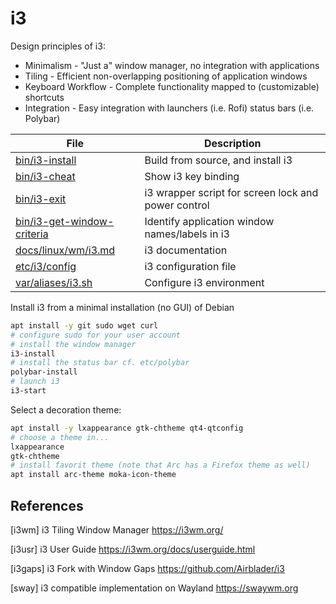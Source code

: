 # i3

Design principles of i3:

* Minimalism - "Just a" window manager, no integration with applications
* Tiling - Efficient non-overlapping positioning of application windows
* Keyboard Workflow - Complete functionality mapped to (customizable) shortcuts
* Integration - Easy integration with launchers (i.e. Rofi) status bars (i.e. Polybar)

File                             | Description
---------------------------------|-----------------------
[bin/i3-install][01]             | Build from source, and install i3
[bin/i3-cheat][04]               | Show i3 key binding
[bin/i3-exit][05]                | i3 wrapper script for screen lock and power control
[bin/i3-get-window-criteria][07] | Identify application window names/labels in i3
[docs/linux/wm/i3.md][06]        | i3 documentation
[etc/i3/config][02]              | i3 configuration file
[var/aliases/i3.sh][03]          | Configure i3 environment

Install i3 from a minimal installation (no GUI)  of Debian

```bash
apt install -y git sudo wget curl
# configure sudo for your user account
# install the window manager
i3-install
# install the status bar cf. etc/polybar
polybar-install
# launch i3
i3-start
```

Select a decoration theme:

```bash
apt install -y lxappearance gtk-chtheme qt4-qtconfig
# choose a theme in...
lxappearance
gtk-chtheme
# install favorit theme (note that Arc has a Firefox theme as well)
apt install arc-theme moka-icon-theme
```

## References

[i3wm] i3 Tiling Window Manager
https://i3wm.org/

[i3usr] i3 User Guide
https://i3wm.org/docs/userguide.html

[i3gaps] i3 Fork with Window Gaps
https://github.com/Airblader/i3

[sway] i3 compatible implementation on Wayland
https://swaywm.org

[01]: ../../bin/i3-install
[02]: config
[03]: ../../var/aliases/i3.sh
[04]: ../../bin/i3-cheat
[05]: ../../bin/i3-exit
[06]: ../../docs/linux/wm/i3.md
[07]: ../../bin/i3-get-window-criteria
